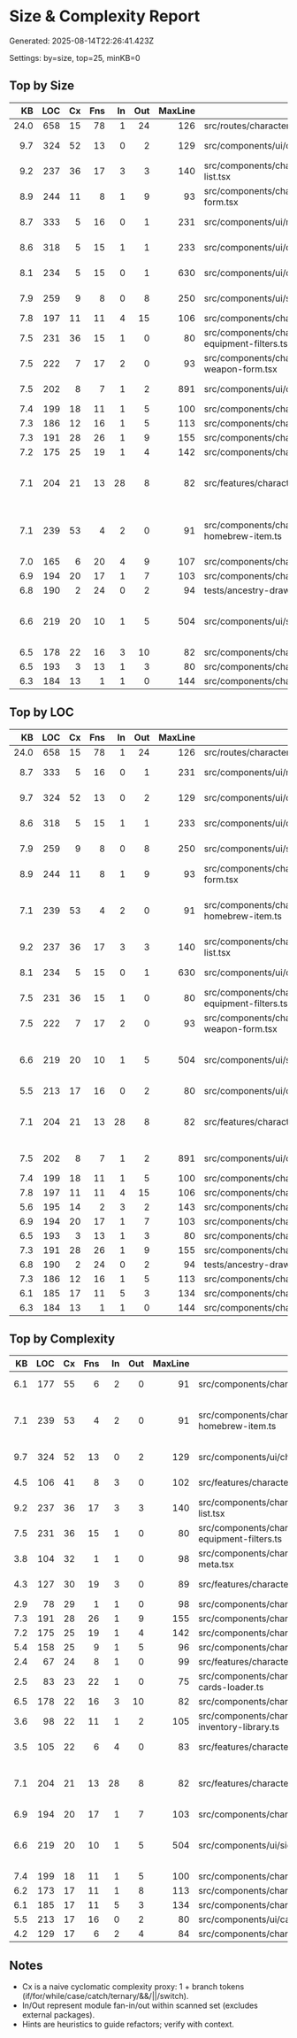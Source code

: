 # Size & Complexity Report

Generated: 2025-08-14T22:26:41.423Z

Settings: by=size, top=25, minKB=0

## Top by Size

|   KB | LOC |  Cx | Fns |  In | Out | MaxLine | Path                                                                       | Hints                         |
| ---: | --: | --: | --: | --: | --: | ------: | -------------------------------------------------------------------------- | ----------------------------- |
| 24.0 | 658 |  15 |  78 |   1 |  24 |     126 | src/routes/characters/$id.tsx                                              | high LOC                      |
|  9.7 | 324 |  52 |  13 |   0 |   2 |     129 | src/components/ui/chart.tsx                                                | high complexity               |
|  9.2 | 237 |  36 |  17 |   3 |   3 |     140 | src/components/characters/inventory-drawer/library-results-list.tsx        | high complexity               |
|  8.9 | 244 |  11 |   8 |   1 |   9 |      93 | src/components/characters/inventory-drawer/homebrew-item-form.tsx          |                               |
|  8.7 | 333 |   5 |  16 |   0 |   1 |     231 | src/components/ui/menubar.tsx                                              | very long lines               |
|  8.6 | 318 |   5 |  15 |   1 |   1 |     233 | src/components/ui/dropdown-menu.tsx                                        | very long lines               |
|  8.1 | 234 |   5 |  15 |   0 |   1 |     630 | src/components/ui/context-menu.tsx                                         | very long lines               |
|  7.9 | 259 |   9 |   8 |   0 |   8 |     250 | src/components/ui/sidebar.tsx                                              | very long lines               |
|  7.8 | 197 |  11 |  11 |   4 |  15 |     106 | src/components/characters/domains-drawer.tsx                               |                               |
|  7.5 | 231 |  36 |  15 |   1 |   0 |      80 | src/components/characters/equipment-drawer/hooks/use-equipment-filters.ts  | high complexity               |
|  7.5 | 222 |   7 |  17 |   2 |   0 |      93 | src/components/characters/equipment-drawer/homebrew-weapon-form.tsx        |                               |
|  7.5 | 202 |   8 |   7 |   1 |   2 |     891 | src/components/ui/calendar.tsx                                             | very long lines               |
|  7.4 | 199 |  18 |  11 |   1 |   5 |     100 | src/components/characters/identity-drawer.tsx                              |                               |
|  7.3 | 186 |  12 |  16 |   1 |   5 |     113 | src/components/characters/thresholds/ThresholdsSettingsPanel.tsx           |                               |
|  7.3 | 191 |  28 |  26 |   1 |   9 |     155 | src/components/characters/class-drawer.tsx                                 |                               |
|  7.2 | 175 |  25 |  19 |   1 |   4 |     142 | src/components/characters/inventory/presenters/InventoryList.tsx           |                               |
|  7.1 | 204 |  21 |  13 |  28 |   8 |      82 | src/features/characters/storage.ts                                         | many exports, high fan-in     |
|  7.1 | 239 |  53 |   4 |   2 |   0 |      91 | src/components/characters/inventory-drawer/homebrew/build-homebrew-item.ts | many exports, high complexity |
|  7.0 | 165 |   6 |  20 |   4 |   9 |     107 | src/components/characters/equipment-drawer.tsx                             |                               |
|  6.9 | 194 |  20 |  17 |   1 |   7 |     103 | src/components/characters/domains-drawer/domains-tabs.tsx                  |                               |
|  6.8 | 190 |   2 |  24 |   0 |   2 |      94 | tests/ancestry-drawer.save.test.tsx                                        |                               |
|  6.6 | 219 |  20 |  10 |   1 |   5 |     504 | src/components/ui/sidebar/menu.tsx                                         | many exports, very long lines |
|  6.5 | 178 |  22 |  16 |   3 |  10 |      82 | src/components/characters/ancestry-drawer.tsx                              |                               |
|  6.5 | 193 |   3 |  13 |   1 |   3 |      80 | src/components/characters/character-json-menu.tsx                          |                               |
|  6.3 | 184 |  13 |   1 |   1 |   0 |     144 | src/components/characters/inventory/presenters/SlotRowDetails.tsx          |                               |

## Top by LOC

|   KB | LOC |  Cx | Fns |  In | Out | MaxLine | Path                                                                       | Hints                         |
| ---: | --: | --: | --: | --: | --: | ------: | -------------------------------------------------------------------------- | ----------------------------- |
| 24.0 | 658 |  15 |  78 |   1 |  24 |     126 | src/routes/characters/$id.tsx                                              | high LOC                      |
|  8.7 | 333 |   5 |  16 |   0 |   1 |     231 | src/components/ui/menubar.tsx                                              | very long lines               |
|  9.7 | 324 |  52 |  13 |   0 |   2 |     129 | src/components/ui/chart.tsx                                                | high complexity               |
|  8.6 | 318 |   5 |  15 |   1 |   1 |     233 | src/components/ui/dropdown-menu.tsx                                        | very long lines               |
|  7.9 | 259 |   9 |   8 |   0 |   8 |     250 | src/components/ui/sidebar.tsx                                              | very long lines               |
|  8.9 | 244 |  11 |   8 |   1 |   9 |      93 | src/components/characters/inventory-drawer/homebrew-item-form.tsx          |                               |
|  7.1 | 239 |  53 |   4 |   2 |   0 |      91 | src/components/characters/inventory-drawer/homebrew/build-homebrew-item.ts | many exports, high complexity |
|  9.2 | 237 |  36 |  17 |   3 |   3 |     140 | src/components/characters/inventory-drawer/library-results-list.tsx        | high complexity               |
|  8.1 | 234 |   5 |  15 |   0 |   1 |     630 | src/components/ui/context-menu.tsx                                         | very long lines               |
|  7.5 | 231 |  36 |  15 |   1 |   0 |      80 | src/components/characters/equipment-drawer/hooks/use-equipment-filters.ts  | high complexity               |
|  7.5 | 222 |   7 |  17 |   2 |   0 |      93 | src/components/characters/equipment-drawer/homebrew-weapon-form.tsx        |                               |
|  6.6 | 219 |  20 |  10 |   1 |   5 |     504 | src/components/ui/sidebar/menu.tsx                                         | many exports, very long lines |
|  5.5 | 213 |  17 |  16 |   0 |   2 |      80 | src/components/ui/carousel.tsx                                             |                               |
|  7.1 | 204 |  21 |  13 |  28 |   8 |      82 | src/features/characters/storage.ts                                         | many exports, high fan-in     |
|  7.5 | 202 |   8 |   7 |   1 |   2 |     891 | src/components/ui/calendar.tsx                                             | very long lines               |
|  7.4 | 199 |  18 |  11 |   1 |   5 |     100 | src/components/characters/identity-drawer.tsx                              |                               |
|  7.8 | 197 |  11 |  11 |   4 |  15 |     106 | src/components/characters/domains-drawer.tsx                               |                               |
|  5.6 | 195 |  14 |   2 |   3 |   2 |     143 | src/components/characters/equipment-chips.tsx                              |                               |
|  6.9 | 194 |  20 |  17 |   1 |   7 |     103 | src/components/characters/domains-drawer/domains-tabs.tsx                  |                               |
|  6.5 | 193 |   3 |  13 |   1 |   3 |      80 | src/components/characters/character-json-menu.tsx                          |                               |
|  7.3 | 191 |  28 |  26 |   1 |   9 |     155 | src/components/characters/class-drawer.tsx                                 |                               |
|  6.8 | 190 |   2 |  24 |   0 |   2 |      94 | tests/ancestry-drawer.save.test.tsx                                        |                               |
|  7.3 | 186 |  12 |  16 |   1 |   5 |     113 | src/components/characters/thresholds/ThresholdsSettingsPanel.tsx           |                               |
|  6.1 | 185 |  17 |  11 |   5 |   3 |     134 | src/components/characters/domain-card-item.tsx                             |                               |
|  6.3 | 184 |  13 |   1 |   1 |   0 |     144 | src/components/characters/inventory/presenters/SlotRowDetails.tsx          |                               |

## Top by Complexity

|  KB | LOC |  Cx | Fns |  In | Out | MaxLine | Path                                                                       | Hints                         |
| --: | --: | --: | --: | --: | --: | ------: | -------------------------------------------------------------------------- | ----------------------------- |
| 6.1 | 177 |  55 |   6 |   2 |   0 |      91 | src/components/characters/ancestry/useAncestryDraft.ts                     | high complexity               |
| 7.1 | 239 |  53 |   4 |   2 |   0 |      91 | src/components/characters/inventory-drawer/homebrew/build-homebrew-item.ts | many exports, high complexity |
| 9.7 | 324 |  52 |  13 |   0 |   2 |     129 | src/components/ui/chart.tsx                                                | high complexity               |
| 4.5 | 106 |  41 |   8 |   3 |   0 |     102 | src/features/characters/logic/cost.ts                                      | high complexity               |
| 9.2 | 237 |  36 |  17 |   3 |   3 |     140 | src/components/characters/inventory-drawer/library-results-list.tsx        | high complexity               |
| 7.5 | 231 |  36 |  15 |   1 |   0 |      80 | src/components/characters/equipment-drawer/hooks/use-equipment-filters.ts  | high complexity               |
| 3.8 | 104 |  32 |   1 |   1 |   0 |      98 | src/components/characters/inventory-drawer/library/item-meta.tsx           | high complexity               |
| 4.3 | 127 |  30 |  19 |   3 |   0 |      89 | src/features/characters/logic/inventory.ts                                 | high complexity               |
| 2.9 |  78 |  29 |   1 |   1 |   0 |      98 | src/components/characters/inventory/category-inline-details.tsx            |                               |
| 7.3 | 191 |  28 |  26 |   1 |   9 |     155 | src/components/characters/class-drawer.tsx                                 |                               |
| 7.2 | 175 |  25 |  19 |   1 |   4 |     142 | src/components/characters/inventory/presenters/InventoryList.tsx           |                               |
| 5.4 | 158 |  25 |   9 |   1 |   5 |      96 | src/components/characters/community-drawer.tsx                             |                               |
| 2.4 |  67 |  24 |   8 |   1 |   0 |      99 | src/features/characters/logic/domains.ts                                   |                               |
| 2.5 |  83 |  23 |  22 |   1 |   0 |      75 | src/components/characters/domains-drawer/use-domain-cards-loader.ts        |                               |
| 6.5 | 178 |  22 |  16 |   3 |  10 |      82 | src/components/characters/ancestry-drawer.tsx                              |                               |
| 3.6 |  98 |  22 |  11 |   1 |   2 |     105 | src/components/characters/inventory-drawer/hooks/use-inventory-library.ts  |                               |
| 3.5 | 105 |  22 |   6 |   4 |   0 |      83 | src/features/characters/logic/progression.ts                               | many exports                  |
| 7.1 | 204 |  21 |  13 |  28 |   8 |      82 | src/features/characters/storage.ts                                         | many exports, high fan-in     |
| 6.9 | 194 |  20 |  17 |   1 |   7 |     103 | src/components/characters/domains-drawer/domains-tabs.tsx                  |                               |
| 6.6 | 219 |  20 |  10 |   1 |   5 |     504 | src/components/ui/sidebar/menu.tsx                                         | many exports, very long lines |
| 7.4 | 199 |  18 |  11 |   1 |   5 |     100 | src/components/characters/identity-drawer.tsx                              |                               |
| 6.2 | 173 |  17 |  11 |   1 |   8 |     113 | src/components/characters/thresholds-card.tsx                              |                               |
| 6.1 | 185 |  17 |  11 |   5 |   3 |     134 | src/components/characters/domain-card-item.tsx                             |                               |
| 5.5 | 213 |  17 |  16 |   0 |   2 |      80 | src/components/ui/carousel.tsx                                             |                               |
| 4.2 | 129 |  17 |   6 |   2 |   4 |      84 | src/components/characters/ancestry-card.tsx                                |                               |

## Notes

- Cx is a naive cyclomatic complexity proxy: 1 + branch tokens (if/for/while/case/catch/ternary/&&/||/switch).
- In/Out represent module fan-in/out within scanned set (excludes external packages).
- Hints are heuristics to guide refactors; verify with context.
